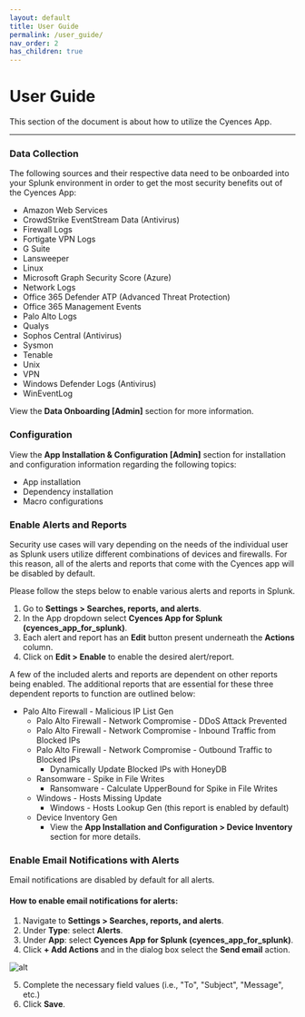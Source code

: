 ```yaml
---
layout: default
title: User Guide
permalink: /user_guide/
nav_order: 2
has_children: true
---
```


# User Guide
This section of the document is about how to utilize the Cyences App.

---

### Data Collection
The following sources and their respective data need to be onboarded into your Splunk environment in order to get the most security benefits out of the Cyences App: 
* Amazon Web Services
* CrowdStrike EventStream Data (Antivirus)
* Firewall Logs
* Fortigate VPN Logs
* G Suite
* Lansweeper
* Linux
* Microsoft Graph Security Score (Azure)
* Network Logs
* Office 365 Defender ATP (Advanced Threat Protection)
* Office 365 Management Events 
* Palo Alto Logs
* Qualys 
* Sophos Central (Antivirus) 
* Sysmon
* Tenable
* Unix
* VPN
* Windows Defender Logs (Antivirus)
* WinEventLog

View the **Data Onboarding [Admin]** section for more information.

### Configuration 

View the **App Installation & Configuration [Admin]** section for installation and configuration information regarding the following topics:
* App installation
* Dependency installation
* Macro configurations

### Enable Alerts and Reports

Security use cases will vary depending on the needs of the individual user as Splunk users utilize different combinations of devices and firewalls. For this reason, all of the alerts and reports that come with the Cyences app will be disabled by default.  

Please follow the steps below to enable various alerts and reports in Splunk.

1. Go to **Settings > Searches, reports, and alerts**.
2. In the App dropdown select **Cyences App for Splunk (cyences_app_for_splunk)**. 
3. Each alert and report has an **Edit** button present underneath the **Actions** column.
4. Click on **Edit > Enable** to enable the desired alert/report.

A few of the included alerts and reports are dependent on other reports being enabled. The additional reports that are essential for these three dependent reports to function are outlined below:
* Palo Alto Firewall - Malicious IP List Gen
    * Palo Alto Firewall - Network Compromise - DDoS Attack Prevented
    * Palo Alto Firewall - Network Compromise - Inbound Traffic from Blocked IPs
    * Palo Alto Firewall - Network Compromise - Outbound Traffic to Blocked IPs
        * Dynamically Update Blocked IPs with HoneyDB
    * Ransomware - Spike in File Writes 
        * Ransomware - Calculate UpperBound for Spike in File Writes
    * Windows - Hosts Missing Update
        * Windows - Hosts Lookup Gen (this report is enabled by default)
    * Device Inventory Gen 
        * View the **App Installation and Configuration > Device Inventory** section for more details.

### Enable Email Notifications with Alerts
Email notifications are disabled by default for all alerts. 

#### How to enable email notifications for alerts: 
1. Navigate to **Settings > Searches, reports, and alerts**. 
2. Under **Type**: select **Alerts**.
3. Under **App**: select **Cyences App for Splunk (cyences_app_for_splunk)**. 
4. Click **+ Add Actions** and in the dialog box select the **Send email** action.

![alt](/assets/edit_alert_send_email_action.png)

5. Complete the necessary field values (i.e., "To", "Subject", "Message", etc.)
6. Click **Save**.